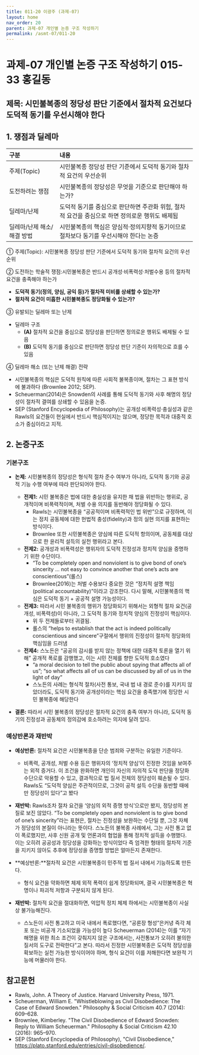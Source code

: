 ```yaml
---
title: 011-20 이광주 (과제-07)
layout: home
nav_order: 20
parent: 과제-07 개인별 논증 구조 작성하기
permalink: /asmt-07/011-20
---
```


# 과제-07 개인별 논증 구조 작성하기 015-33 홍길동

## 제목: 시민불복종의 정당성 판단 기준에서 절차적 요건보다 도덕적 동기를 우선시해야 한다

## 1. 쟁점과 딜레마

| 구분 | 내용 |
|:---|:---|
| 주제(Topic) | 시민불복종 정당성 판단 기준에서 도덕적 동기와 절차적 요건의 우선순위 |
| 도전하려는 쟁점 | 시민불복종의 정당성은 무엇을 기준으로 판단해야 하는가? |
| 딜레마/난제 | 도덕적 동기를 중심으로 판단하면 주관화 위험, 절차적 요건을 중심으로 하면 정의로운 행위도 배제됨 |
| 딜레마/난제 해소/해결 방법 | 시민불복종의 핵심은 양심적·정의지향적 동기이므로 절차보다 동기를 우선시해야 한다는 논증 |

① 주제(Topic): 시민불복종 정당성 판단 기준에서 도덕적 동기와 절차적 요건의 우선순위 

② 도전하는 학술적 쟁점:시민불복종은 반드시 공개성·비폭력성·처벌수용 등의 절차적 요건을 충족해야 하는가

- **도덕적 동기(정의, 양심, 공익 등)가 절차적 미비를 상쇄할 수 있는가?**  
- **절차적 요건이 미흡한 시민불복종도 정당화될 수 있는가?**

③ 유발되는 딜레마 또는 난제

- 딜레마 구조
  - **(A)**  절차적 요건을 중심으로 정당성을 판단하면 정의로운 행위도 배제될 수 있음
  - **(B)** 도덕적 동기를 중심으로 판단하면 정당성 판단 기준이 자의적으로 흐를 수 있음

④ 딜레마 해소 (또는 난제 해결) 전략

- 시민불복종의 핵심은 도덕적 원칙에 따른 사회적 불복종이며, 절차는 그 표현 방식에 불과하다 (Brownlee 2012; SEP).
- Scheuerman(2014)은 Snowden의 사례를 통해 도덕적 동기와 사후 해명의 정당성이 절차적 결여를 상쇄할 수 있음을 논증.
- SEP (Stanford Encyclopedia of Philosophy)는 공개성·비폭력성·충실성과 같은 Rawls의 요건들이 현실에서 반드시 핵심적이지는 않으며, 정당한 목적과 대중적 호소가 중심이라고 지적.


## 2. 논증구조

### 기본구조

- **논제:** 시민불복종의 정당성은 형식적 절차 준수 여부가 아니라, 도덕적 동기와 공공적 기능 수행 여부에 따라 판단되어야 한다.
  - **전제1:**  시민 불복종은 법에 대한 충실성을 유지한 채 법을 위반하는 행위로, 공개적이며 비폭력적이며, 처벌 수용 의지를 동반해야 정당화될 수 있다.
    - Rawls는 시민불복종을 “공공적이며 비폭력적인 법 위반”으로 규정하며, 이는 정치 공동체에 대한 헌법적 충성(fidelity)과 정의 실현 의지를 표현하는 방식이다.
    - Brownlee 또한 시민불복종은 양심에 따른 도덕적 항의이며, 공동체를 대상으로 한 윤리적 설득의 실천 행위라고 본다.
  - **전제2:** 공개성과 비폭력성은 행위자의 도덕적 진정성과 정치적 양심을 증명하기 위한 수단이다.
    - “To be completely open and nonviolent is to give bond of one’s sincerity … not easy to convince another that one’s acts are conscientious”(롤스)
    - Brownlee(2016)는 처벌 수용보다 중요한 것은 “정치적 설명 책임(political accountability)”이라고 강조한다. 다시 말해, 시민불복종의 핵심은 도덕적 동기 + 공공적 설명 가능성이다.
  - **전제3:** 따라서 시민 불복종의 행위가 정당화되기 위해서는 외형적 절차 요건(공개성, 비폭력성)이 아니라, 그 도덕적 동기와 정치적 양심의 진정성이 핵심이다.
      - 위 두 전제들로부터 귀결됨. 
      - 롤스의 “helps to establish that the act is indeed politically conscientious and sincere”구절에서 행위의 진정성이 절차적 정당화의 핵심임을 드러냄
  - **전제4:**  스노든은 “공공의 감시를 받지 않는 정책에 대한 대중적 토론을 열기 위해” 공개적 폭로를 감행했고, 이는 시민 전체를 향한 도덕적 호소였다
      -  “a moral decision to tell the public about spying that affects all of us”; “so what affects all of us can be discussed by all of us in the light of day”
      - 스노든의 사례는 형식적 절차(사전 통보, 국내 법 내 경로 준수)를 지키지 않았더라도, 도덕적 동기와 공개성이라는 핵심 요건을 충족했기에 정당한 시민 불복종에 해당한다

- **결론:** 따라서 시민 불복종의 정당성은 절차적 요건의 충족 여부가 아니라, 도덕적 동기의 진정성과 공동체의 정의감에 호소하려는 의지에 달려 있다.

### 예상반론과 재반박

- **예상반론:** 절차적 요건은 시민불복종을 단순 범죄와 구분하는 유일한 기준이다.
     - 비폭력, 공개성, 처벌 수용 등은 행위자의 ‘정치적 양심’이 진정한 것임을 보여주는 외적 증거다. 이 조건을 완화하면 개인이 자신의 자의적 도덕 판단을 정당화 수단으로 악용할 수 있고, 결과적으로 법 질서 전체의 정당성이 훼손될 수 있다. Rawls도 “도덕적 양심은 주관적이므로, 그것이 공적 설득 수단을 동반할 때에만 정당성이 있다”고 봤다


- **재반박:** Rawls조차 절차 요건을 ‘양심의 외적 증명 방식’으로만 봤지, 정당성의 본질로 보진 않았다.  “To be completely open and nonviolent is to give bond of one’s sincerity”라는 표현은, 절차는 진정성을 보완하는 수단일 뿐, 그것 자체가 정당성의 본질이 아니라는 뜻이다. 스노든의 불복종 사례에서, 그는 사전 통고 없이 폭로했지만, 사후 신원 공개 및 언론과의 협업을 통해 정치적 설득을 수행했다. 이는 오히려 공공성과 정당성을 강화하는 방식이었다 즉 엄격한 형태의 절차적 기준을 지키지 않아도 추후에 정당성을 증명할 방법은 얼마든지 존재한다.

- **예상반론:**절차적 요건은 시민불복종이 민주적 법 질서 내에서 기능하도록 만든다.
     - 형식 요건을 약화하면 체제 외적 폭력이 쉽게 정당화되며, 결국 시민불복종은 혁명이나 파괴적 저항과 구분되지 않게 된다.

- **재반박:** 절차적 요건을 절대화하면, 억압적 정치 체제 하에서는 시민불복종이 사실상 불가능해진다.
     - 스노든이 사전 통고하고 미국 내에서 폭로했다면, “공론장 형성”은커녕 즉각 체포 또는 비공개 기소되었을 가능성이 높다
Scheuerman (2014)는 이를 “자기 해명을 위한 최소 조건이 갖춰지지 않은 구조에서는, 사전통보가 오히려 불의한 질서의 도구로 전락한다”고 본다.
따라서 진정한 시민불복종은 도덕적 정당성을 확보하는 실천 가능한 방식이어야 하며, 형식 요건이 이를 저해한다면 보완적 기능에 머물러야 한다.



## 참고문헌

- Rawls, John. A Theory of Justice. Harvard University Press, 1971.
- Scheuerman, William E. "Whistleblowing as Civil Disobedience: The Case of Edward Snowden." Philosophy & Social Criticism 40.7 (2014): 609–628.
- Brownlee, Kimberley. "The Civil Disobedience of Edward Snowden: Reply to William Scheuerman." Philosophy & Social Criticism 42.10 (2016): 965–970.
- SEP (Stanford Encyclopedia of Philosophy), "Civil Disobedience," https://plato.stanford.edu/entries/civil-disobedience/.